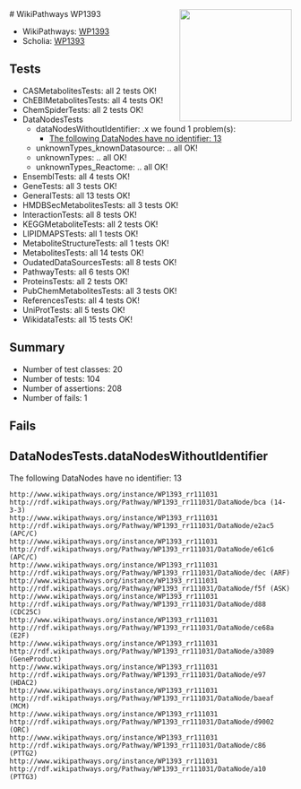 <img style="float: right; width: 200px" src="https://upload.wikimedia.org/wikipedia/commons/thumb/8/83/Wplogo_with_text_500.png/640px-Wplogo_with_text_500.png" />
# WikiPathways WP1393

* WikiPathways: [WP1393](https://new.wikipathways.org/pathways/WP1393)
* Scholia: [WP1393](https://scholia.toolforge.org/wikipathways/WP1393)
## Tests
* CASMetabolitesTests: all 2 tests OK!
* ChEBIMetabolitesTests: all 4 tests OK!
* ChemSpiderTests: all 2 tests OK!
* DataNodesTests
    * dataNodesWithoutIdentifier: .x we found 1 problem(s):
        * [The following DataNodes have no identifier: 13](#8792c493)
    * unknownTypes_knownDatasource: .. all OK!
    * unknownTypes: .. all OK!
    * unknownTypes_Reactome: .. all OK!
* EnsemblTests: all 4 tests OK!
* GeneTests: all 3 tests OK!
* GeneralTests: all 13 tests OK!
* HMDBSecMetabolitesTests: all 3 tests OK!
* InteractionTests: all 8 tests OK!
* KEGGMetaboliteTests: all 2 tests OK!
* LIPIDMAPSTests: all 1 tests OK!
* MetaboliteStructureTests: all 1 tests OK!
* MetabolitesTests: all 14 tests OK!
* OudatedDataSourcesTests: all 8 tests OK!
* PathwayTests: all 6 tests OK!
* ProteinsTests: all 2 tests OK!
* PubChemMetabolitesTests: all 3 tests OK!
* ReferencesTests: all 4 tests OK!
* UniProtTests: all 5 tests OK!
* WikidataTests: all 15 tests OK!


## Summary

* Number of test classes: 20
* Number of tests: 104
* Number of assertions: 208
* Number of fails: 1

## Fails

<a name="8792c493" />

## DataNodesTests.dataNodesWithoutIdentifier

The following DataNodes have no identifier: 13
```
http://www.wikipathways.org/instance/WP1393_rr111031 http://rdf.wikipathways.org/Pathway/WP1393_rr111031/DataNode/bca (14-3-3)
http://www.wikipathways.org/instance/WP1393_rr111031 http://rdf.wikipathways.org/Pathway/WP1393_rr111031/DataNode/e2ac5 (APC/C)
http://www.wikipathways.org/instance/WP1393_rr111031 http://rdf.wikipathways.org/Pathway/WP1393_rr111031/DataNode/e61c6 (APC/C)
http://www.wikipathways.org/instance/WP1393_rr111031 http://rdf.wikipathways.org/Pathway/WP1393_rr111031/DataNode/dec (ARF)
http://www.wikipathways.org/instance/WP1393_rr111031 http://rdf.wikipathways.org/Pathway/WP1393_rr111031/DataNode/f5f (ASK)
http://www.wikipathways.org/instance/WP1393_rr111031 http://rdf.wikipathways.org/Pathway/WP1393_rr111031/DataNode/d88 (CDC25C)
http://www.wikipathways.org/instance/WP1393_rr111031 http://rdf.wikipathways.org/Pathway/WP1393_rr111031/DataNode/ce68a (E2F)
http://www.wikipathways.org/instance/WP1393_rr111031 http://rdf.wikipathways.org/Pathway/WP1393_rr111031/DataNode/a3089 (GeneProduct)
http://www.wikipathways.org/instance/WP1393_rr111031 http://rdf.wikipathways.org/Pathway/WP1393_rr111031/DataNode/e97 (HDAC2)
http://www.wikipathways.org/instance/WP1393_rr111031 http://rdf.wikipathways.org/Pathway/WP1393_rr111031/DataNode/baeaf (MCM)
http://www.wikipathways.org/instance/WP1393_rr111031 http://rdf.wikipathways.org/Pathway/WP1393_rr111031/DataNode/d9002 (ORC)
http://www.wikipathways.org/instance/WP1393_rr111031 http://rdf.wikipathways.org/Pathway/WP1393_rr111031/DataNode/c86 (PTTG2)
http://www.wikipathways.org/instance/WP1393_rr111031 http://rdf.wikipathways.org/Pathway/WP1393_rr111031/DataNode/a10 (PTTG3)
```


